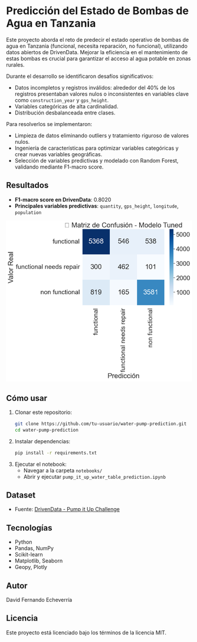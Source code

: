 # Predicción del Estado de Bombas de Agua en Tanzania

Este proyecto aborda el reto de predecir el estado operativo de bombas de agua en Tanzania (funcional, necesita reparación, no funcional), utilizando datos abiertos de DrivenData. Mejorar la eficiencia en el mantenimiento de estas bombas es crucial para garantizar el acceso al agua potable en zonas rurales.

Durante el desarrollo se identificaron desafíos significativos:
- Datos incompletos y registros inválidos: alrededor del 40% de los registros presentaban valores nulos o inconsistentes en variables clave como `construction_year` y `gps_height`.
- Variables categóricas de alta cardinalidad.
- Distribución desbalanceada entre clases.

Para resolverlos se implementaron:
- Limpieza de datos eliminando outliers y tratamiento riguroso de valores nulos.
- Ingeniería de características para optimizar variables categóricas y crear nuevas variables geográficas.
- Selección de variables predictivas y modelado con Random Forest, validando mediante F1-macro score.

## Resultados
- **F1-macro score en DrivenData**: 0.8020
- **Principales variables predictivas**: `quantity`, `gps_height`, `longitude`, `population`

![Matriz de Confusión](outputs/confusion_matrix.png)

## Cómo usar
1. Clonar este repositorio:
    ```bash
    git clone https://github.com/tu-usuario/water-pump-prediction.git
    cd water-pump-prediction
    ```
2. Instalar dependencias:
    ```bash
    pip install -r requirements.txt
    ```
3. Ejecutar el notebook:
    - Navegar a la carpeta `notebooks/`
    - Abrir y ejecutar `pump_it_up_water_table_prediction.ipynb`

## Dataset
- Fuente: [DrivenData - Pump it Up Challenge](https://www.drivendata.org/competitions/7/)

## Tecnologías
- Python
- Pandas, NumPy
- Scikit-learn
- Matplotlib, Seaborn
- Geopy, Plotly

## Autor
David Fernando Echeverría

## Licencia
Este proyecto está licenciado bajo los términos de la licencia MIT.